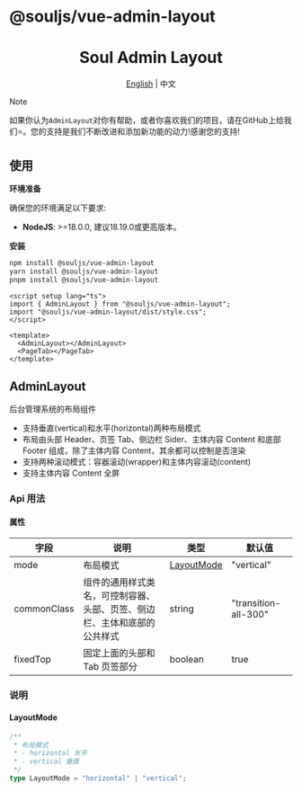 # @souljs/vue-admin-layout

<div align="center">
	<h1>Soul Admin Layout</h1>
  <span><a href="./README.md">English</a> | 中文</span>
</div>

> [!NOTE]
> 如果你认为`AdminLayout`对你有帮助，或者你喜欢我们的项目，请在GitHub上给我们⭐️。您的支持是我们不断改进和添加新功能的动力!感谢您的支持!


## 使用

**环境准备**

确保您的环境满足以下要求:

- **NodeJS**: >=18.0.0, 建议18.19.0或更高版本。

**安装**

```bash
npm install @souljs/vue-admin-layout
yarn install @souljs/vue-admin-layout
pnpm install @souljs/vue-admin-layout
```

```vue
<script setup lang="ts">
import { AdminLayout } from "@souljs/vue-admin-layout";
import "@souljs/vue-admin-layout/dist/style.css";
</script>

<template>
  <AdminLayout></AdminLayout>
  <PageTab></PageTab>
</template>
```

## AdminLayout

后台管理系统的布局组件

- 支持垂直(vertical)和水平(horizontal)两种布局模式
- 布局由头部 Header、页签 Tab、侧边栏 Sider、主体内容 Content 和底部 Footer 组成，除了主体内容 Content，其余都可以控制是否渲染
- 支持两种滚动模式：容器滚动(wrapper)和主体内容滚动(content)
- 支持主体内容 Content 全屏

### Api 用法

#### 属性

| 字段                      | 说明                                                                     | 类型                      | 默认值                    |
| ------------------------- | ------------------------------------------------------------------------ | ------------------------- | ------------------------- |
| mode                      | 布局模式                                                                 | [LayoutMode](#LayoutMode) | "vertical"                |
| commonClass               | 组件的通用样式类名，可控制容器、头部、页签、侧边栏、主体和底部的公共样式 | string                    | "transition-all-300"      |
| fixedTop                  | 固定上面的头部和 Tab 页签部分                                            | boolean                   | true                      |


### 说明

#### LayoutMode

```ts
/**
 * 布局模式
 * - horizontal 水平
 * - vertical 垂直
 */
type LayoutMode = "horizontal" | "vertical";
```